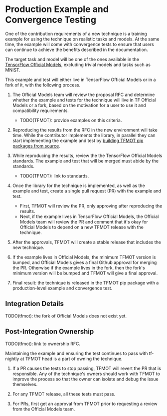 # Production Example and Convergence Testing

One of the contribution requirements of a new technique is a training
example for using the technique on realistic tasks and models. At the same
time, the example will come with convergence tests to ensure that users can
continue to achieve the benefits described in the documentation.

The target task and model will be one of the ones available
in the [TensorFlow Official
Models](https://github.com/tensorflow/models/tree/master/official),
excluding trivial models and tasks such as MNIST.

This example and test will either live in TensorFlow Official Models
or in a fork of it, with the following process.

1. The Official Models team will review the proposal RFC and determine whether the
   example and tests for the technique will live in TF Official Models or a fork,
   based on the motivation for a user to use it and compatibility requirements.
     * TODO(TFMOT): provide examples on this criteria.

2. Reproducing the results from the RFC in the new environment will take time. While
   the contributor implements the library, in parallel they can start implementing
   the example and test by [building TFMOT pip packages from
   source](https://www.tensorflow.org/model_optimization/guide/install#installing_from_source).

3. While reproducing the results, review the the TensorFlow Official Models standards.
   The example and test that will be merged must abide by the standards.
     * TODO(TFMOT): link to standards.

4. Once the library for the technique is implemented, as well as the example and
   test, create a single pull request (PR) with the example and test.
     * First, TFMOT will review the PR, only approving after reproducing the results.
     * Next, if the example lives in TensorFlow Official Models, the Official Models
       team will review the PR and comment that it's okay for Official Models to 
       depend on a new TFMOT release with the technique.

5. After the approvals, TFMOT will create a stable release that includes the
   new technique.

6. If the example lives in Official Models, the minimum TFMOT version is bumped, and Official Models gives a final
   Github approval for merging the PR. Otherwise if the example lives in the fork, then the fork's minimum version will be
   bumped and TFMOT will give a final approval.

7. Final result: the technique is released in the TFMOT pip package with a production-level example and
   convergence test.

## Integration Details

TODO(tfmot): the fork of Official Models does not exist yet.

## Post-Integration Ownership
TODO(tfmot): link to ownership RFC.

Maintaining the example and ensuring the test continues to pass with tf-nightly
at TFMOT head is a part of owning the technique.

1. If a PR causes the tests to stop passing, TFMOT will revert the PR that is
   responsible. Any of the technique's owners should work with TFMOT to improve
   the process so that the owner can isolate and debug the issue themselves.

2. For any TFMOT release, all these tests must pass.

3. For PRs, first get an approval from TFMOT prior to requesting a review
   from the Official Models team.




